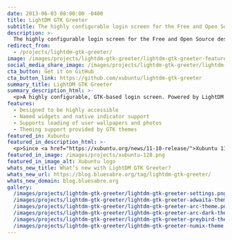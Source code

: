 ```yaml
---
date: 2013-06-03 08:00:00 -0400
title: LightDM GTK Greeter
subtitle: The highly configurable login screen for the Free and Open Source desktop.
description: >-
  The highly configurable login screen for the Free and Open Source desktop.
redirect_from:
  - /projects/lightdm-gtk-greeter/
image: /images/projects/lightdm-gtk-greeter/lightdm-gtk-greeter-featured.png
social_media_share_image: /images/projects/lightdm-gtk-greeter/lightdm-gtk-greeter-shared.png
cta_button: Get it on GitHub
cta_button_link: https://github.com/xubuntu/lightdm-gtk-greeter
summary_title: LightDM GTK Greeter
summary_description_html: >-
  <p>A highly configurable, GTK-based login screen. Powered by LightDM and configurable with the <a href="https://github.com/xubuntu/lightdm-gtk-greeter-settings">companion app</a>.</p>
features:
  - Designed to be highly accessible
  - Named widgets and native indicator support
  - Supports loading of user wallpapers and photos
  - Theming support provided by GTK themes
featured_in: Xubuntu
featured_in_description_html: >-
  <p>Since <a href="https://xubuntu.org/news/11-10-release/">Xubuntu 11.10</a> “Oneiric Ocelot”</p>
featured_in_image: /images/projects/xubuntu-128.png
featured_in_image_alt: Xubuntu logo
whats_new_title: What’s new with LightDM GTK Greeter?
whats_new_url: https://blog.bluesabre.org/tag/lightdm-gtk-greeter/
whats_new_domain: blog.bluesabre.org
gallery:
  /images/projects/lightdm-gtk-greeter/lightdm-gtk-greeter-settings.png: "LightDM GTK Greeter settings dialog"
  /images/projects/lightdm-gtk-greeter/lightdm-gtk-greeter-adwaita-theme.png: "LightDM GTK Greeter with the Adwaita theme"
  /images/projects/lightdm-gtk-greeter/lightdm-gtk-greeter-arc-theme.png: "LightDM GTK Greeter with the Arc theme"
  /images/projects/lightdm-gtk-greeter/lightdm-gtk-greeter-arc-dark-theme.png: "LightDM GTK Greeter with the Arc Dark theme"
  /images/projects/lightdm-gtk-greeter/lightdm-gtk-greeter-greybird-theme.png: "LightDM GTK Greeter with the Greybird theme"
  /images/projects/lightdm-gtk-greeter/lightdm-gtk-greeter-numix-theme.png: "LightDM GTK Greeter with the Numix theme"
---
```

